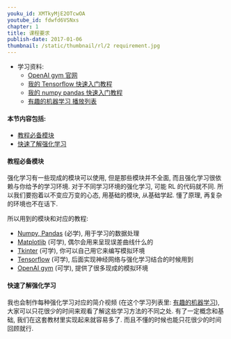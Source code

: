 ```yaml
---
youku_id: XMTkyMjE2OTcwOA
youtube_id: fdwfd6VSNxs
chapter: 1
title: 课程要求
publish-date: 2017-01-06
thumbnail: /static/thumbnail/rl/2 requirement.jpg
---
```

* 学习资料:
  * [OpenAI gym 官网](https://gym.openai.com/)
  * [我的 Tensorflow 快速入门教程](/tutorials/machine-learning/tensorflow/)
  * [我的 numpy pandas 快速入门教程](/tutorials/data-manipulation/np-pd/)
  * [有趣的机器学习 播放列表](/tutorials/machine-learning/ML-intro/)

#### 本节内容包括:

* [教程必备模块](#modules)
* [快速了解强化学习](#quick-learn)

<h4 class="tut-h4-pad" id="modules">教程必备模块</h4>

强化学习有一些现成的模块可以使用, 但是那些模块并不全面, 而且强化学习很依赖与你给予的学习环境.
对于不同学习环境的强化学习, 可能 RL 的代码就不同. 所以我们要抱着以不变应万变的心态, 用基础的模块, 从基础学起.
懂了原理, 再复杂的环境也不在话下.

所以用到的模块和对应的教程:

* [Numpy, Pandas](/tutorials/data-manipulation/np-pd/) (必学), 用于学习的数据处理
* [Matplotlib](/tutorials/data-manipulation/plt/) (可学), 偶尔会用来呈现误差曲线什么的
* [Tkinter](/tutorials/python-basic/tkinter/) (可学), 你可以自己用它来编写模拟环境
* [Tensorflow](/tutorials/machine-learning/tensorflow/) (可学), 后面实现神经网络与强化学习结合的时候用到
* [OpenAI gym](https://gym.openai.com/) (可学), 提供了很多现成的模拟环境




<h4 class="tut-h4-pad" id="quick-learn">快速了解强化学习</h4>

我也会制作每种强化学习对应的简介视频 (在这个学习列表里: [有趣的机器学习](/tutorials/machine-learning/ML-intro/)),
大家可以只花很少的时间来观看了解这些学习方法的不同之处. 有了一定概念和基础,
我们在这套教材里实现起来就容易多了. 而且不懂的时候也能只花很少的时间回顾就行.